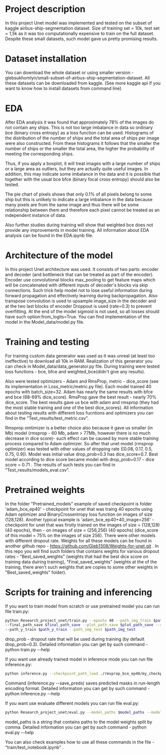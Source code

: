 # Project description

In this project Unet model was implemented and tested on the subset of kaggle airbus-ship-segmentation dataset.
Size of training set = 10k, test set = 1,5k as it was too computationally expensive to train on the full dataset.
Despite these small datasets, such model gave us pretty promising results.

# Dataset installation

You can download the whole dataset or using smaller version - glebsukhomlyn/small-subset-of-airbus-ship-segmentation-dataset.
All these datasets can be downloaded from kaggle. (See more kaggle api if you want to
know how to install datasets from command line)

# EDA

<p>After EDA analysis it was found that approximately 78% of the images do not contain any ships.
This is not too large imbalance in data so ordinary bce (binary cross entropy) as a loss function can be used.
Histograms of the distribution of the number of ships and the total area of ​​ships per image were also constructed.
From these histograms it follows that the smaller the number of ships or the smaller the total area, the higher the probability of meeting the corresponding ships.</p>
<p>Thus, if you apply a boxplot, it will treat images with a large number of ships or a large area as outliers, but they are actually quite useful images.
In addition, this may indicate some imbalance in the data and it is possible that together with the usual bce bfce (binary focal cross entropy) should also be tested.</p>
<p>The pie chart of pixels shows that only 0.1% of all pixels belong to some ship but this is unlikely to indicate a large imbalance in the data
because many pixels are from the same image and thus there will be some relationship between them and therefore each pixel cannot be treated as an independent instance of data.</p>
<p>Also further studies during training will show that weighted bce does not provide any improvements in model training.
All information about EDA analysis can be found in the EDA.ipynb file.</p>

# Architecture of the model

In this project Unet architecture was used. It consists of two parts: encoder and decoder (and bottleneck
that can be treated as part of the encoder). Encoder use convolutional blocks max_pooling to get feature maps which
will be concatenated with different inputs of decoder's blocks via skip connections. Such trick help model not to lose
useful information during forward propagation and effectively learning during backpropagation. Also transpose convolution is used
to upsample image_size in the decoder and at the two last blocks of encoder Droppout is used (rate=0.3) to prevent overfitting.
At the end of the model sigmoid is not used, so all losses should have such option:from_logits=True.
You can find implementation of the model in the Model_data/model.py file.

# Training and testing

<p>For training custom data generator was used as it was unreal (at least too ineffective) to download all 10k in RAM. Realization of
this generator you can check in Model_data/data_generator.py file. During training were tested loss functions - bce, bfce and weighted_bce(didn't give any results).</p>
<p>Also were tested optimizers - Adam and RmsProp, metric - dice_score (see its implementation in Loss_metric/metric.py file).
Each model trained 40 epochs with batch_size=32. Adam has nearly the same results with bfce and bce (68-69% dice_score). RmsProp gave the best result -
nearly 70% dice_score. The best results gave us bce with adam and rmsprop (they had the most stable training and one of the best dice_scores).
All information about testing results with different loss fucntions and optimizers you can find in the "Test_results/test_metric.csv".</p>
<p>Rmsprop omtimizer is a better choice also because it gave us smaller (in Mb) model (rmsprop - 60 Mb, adam > 77Mb, however there is no much decrease in dice score)- such effect can be caused by more stable training process compared to Adam optimizer. So after that unet model (rmsprop optimizer) was tested with other values of dropping rate ([0.08, 0.17, 0.5, 0.75, 0.9]). Model was initial value drop_prob=0.3 has dice_score=0.7. Best model according to dice score became model with drop_prob=0.17 - dice score = 0.71 . The results of such tests you can find in “Test_results/models_eval.csv”.</p>

# Pretrained weights

In the folder "Pretrained_models" example of saved checkpoint is folder 'adam_bce_ep40' - checkpoint for unet that was traing 40 epochs using
Adam optimizer and BinaryCrossentropy loss function on images of size (128,128). Another typical example is 'adam_bce_ep40+40_image=256' - checkpoint for unet that was firstly trained on the images of size = (128,128) (40 epochs), then - on images of size = (256,256) (40 epochs) (dice_score of this model = 75% on the images of size 256). There were other models with different dropout rate. Weights for all these models can be found in another github repo - https://github.com/Gleb1308/Weights-for-unet.git . In this repo you will find such folders that contains weghts for various dropout rates - 
"Best_saved_weights" (weights that had the best dice score on training data duiring training), "Final_saved_weights" (weights at the of the training, there aren't such weights that are copies to some other weights in "Best_saved_weights" folder).

# Scripts for training and inferencing

If you want to train model from scratch or use pretrained model you can run file train.py:
```bash
python Research_project_unet/train.py --epochs 40 --path_img_train $path_img_train --best_path_save $best_path_save \
--final_path_save $final_path_save --plot_path_save $plot_path_save --save_weights --save_plot --drop_prob $drop_prob \
--path_y_train $path_y_train --path_img_test $path_img_test
```
drop_prob - dropout rate that will be used during training (by default drop_prob=0.3).
Detailed information you can get by such command - python train.py --help

If you want use already trained model in inference mode you can run file inference.py:
```bash
python inference.py --checkpoint_path_load ./rmsprop_bce_ep40/my_checkpoint --save_fig --save_preds
```
Command (inference.py --save_preds) saves predicted masks in run-length encoding format.
Detailed information you can get by such command - python inference.py --help

If you want use evaluate different models you can run file eval.py:
```bash
python Research_project_unet/eval.py --model_paths $model_paths --model_names $model_names --path_img_test $path_img_test
```
model_paths is a string that contains paths to the model weights split by comma.
Detailed information you can get by such command - python eval.py --help

You can also check examples how to use all these commands in the file - "train/test_notebook.ipynb" .
